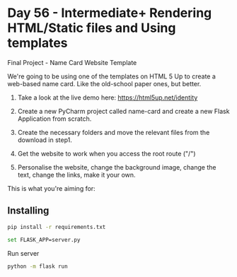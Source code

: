 #  Day 56 - Intermediate+ Rendering HTML/Static files and Using templates


Final Project - Name Card Website Template

We're going to be using one of the templates on HTML 5 Up to create a web-based name card. Like the old-school paper ones, but better.

1. Take a look at the live demo here: https://html5up.net/identity

2. Create a new PyCharm project called name-card and create a new Flask Application from scratch.

3. Create the necessary folders and move the relevant files from the download in step1.

4. Get the website to work when you access the root route ("/")

5. Personalise the website, change the background image, change the text, change the links, make it your own.

This is what you're aiming for:


## Installing
```sh
pip install -r requirements.txt
```

```sh
set FLASK_APP=server.py
```

Run server
```sh
python -m flask run
```